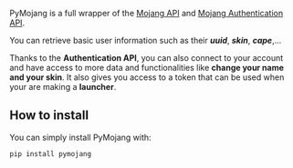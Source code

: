 PyMojang is a full wrapper of the [Mojang API](https://wiki.vg/Mojang_API) and [Mojang Authentication API](https://wiki.vg/Authentication).

You can retrieve basic user information such as their ***uuid***, ***skin***, ***cape***,...

Thanks to the **Authentication API**, you can also connect to your account and have access to more data and functionalities like **change your name and your skin**. It also gives you access to a token that can be used when your are making a **launcher**.

## How to install
You can simply install PyMojang with:
```bash
pip install pymojang
```